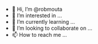 - 👋 Hi, I’m @robmouta
- 👀 I’m interested in ...
- 🌱 I’m currently learning ...
- 💞️ I’m looking to collaborate on ...
- 📫 How to reach me ...

<!---
robmouta/robmouta is a ✨ special ✨ repository because its `README.md` (this file) appears on your GitHub profile.
You can click the Preview link to take a look at your changes.
--->
